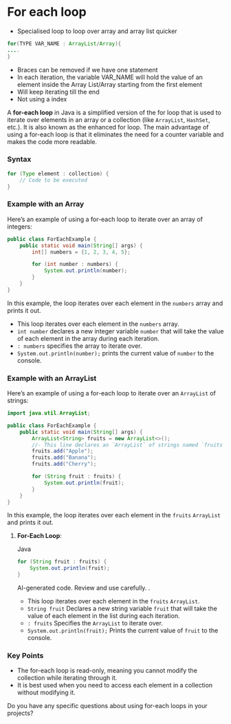 
#  For each loop 

- Specialised loop to loop over array and array list quicker 

```java
for(TYPE VAR_NAME : ArrayList/Array){
....
}
```
- Braces can be removed if we have one statement 
- In each iteration, the variable VAR_NAME will hold the value of an element inside the Array List/Array starting from the first element
- Will keep iterating till the end
- Not using a index

A **for-each loop** in Java is a simplified version of the for loop that is used to iterate over elements in an array or a collection (like `ArrayList`, `HashSet`, etc.). It is also known as the enhanced for loop. The main advantage of using a for-each loop is that it eliminates the need for a counter variable and makes the code more readable.

### Syntax

```java
for (Type element : collection) {
    // Code to be executed
}
```

### Example with an Array

Here’s an example of using a for-each loop to iterate over an array of integers:

```java
public class ForEachExample {
    public static void main(String[] args) {
        int[] numbers = {1, 2, 3, 4, 5};

        for (int number : numbers) {
            System.out.println(number);
        }
    }
}
```

In this example, the loop iterates over each element in the `numbers` array and prints it out.
- This loop iterates over each element in the `numbers` array.
- `int number` declares a new integer variable `number` that will take the value of each element in the array during each iteration.
- `: numbers` specifies the array to iterate over.
- `System.out.println(number);` prints the current value of `number` to the console.
### Example with an ArrayList

Here’s an example of using a for-each loop to iterate over an `ArrayList` of strings:

```java
import java.util.ArrayList;

public class ForEachExample {
    public static void main(String[] args) {
        ArrayList<String> fruits = new ArrayList<>();
        //- This line declares an `ArrayList` of strings named `fruits` and initializes it as an empty list.
        fruits.add("Apple");
        fruits.add("Banana");
        fruits.add("Cherry");

        for (String fruit : fruits) {
            System.out.println(fruit);
        }
    }
}
```

In this example, the loop iterates over each element in the `fruits` `ArrayList` and prints it out.

1. **For-Each Loop**:
    
    Java
    
    ```java
    for (String fruit : fruits) {
        System.out.println(fruit);
    }
    ```
    
    AI-generated code. Review and use carefully. .
    
    - This loop iterates over each element in the `fruits` `ArrayList`.
    - `String fruit` Declares a new string variable `fruit` that will take the value of each element in the list during each iteration.
    - `: fruits` Specifies the `ArrayList` to iterate over.
    - `System.out.println(fruit);` Prints the current value of `fruit` to the console.

### Key Points

- The for-each loop is read-only, meaning you cannot modify the collection while iterating through it.
- It is best used when you need to access each element in a collection without modifying it.

Do you have any specific questions about using for-each loops in your projects?